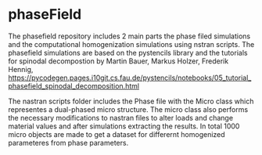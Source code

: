 # phaseField
The phasefield repository includes 2 main parts the phase filed simulations and the computational homogenization simulations using nstran scripts.
The phasefield simulations are based on the pystencils library and the tutorials for spinodal decompostion by Martin Bauer, Markus Holzer, Frederik Hennig, https://pycodegen.pages.i10git.cs.fau.de/pystencils/notebooks/05_tutorial_phasefield_spinodal_decomposition.html

The nastran scripts folder includes the Phase file with the Micro class which representes a dual-phased micro structure.
The micro class also performs the necessary modifications to nastran files to alter loads and change material values and after simulations extracting the results.
In total 1000 micro objects are made to get a dataset for differernt homogenized parameteres from phase parameters. 

